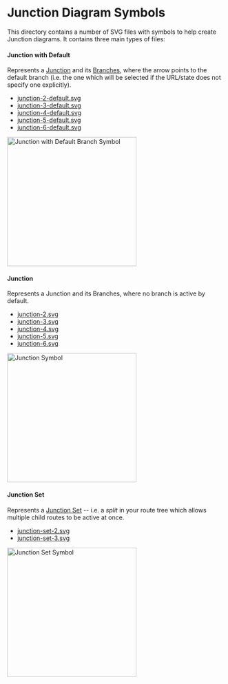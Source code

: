 # Junction Diagram Symbols

This directory contains a number of SVG files with symbols to help create Junction diagrams. It contains three main types of files:

#### Junction with Default

Represents a [Junction](/docs/api/Junction.md) and its [Branches](/docs/api/Branch.md), where the arrow points to the default branch (i.e. the one which will be selected if the URL/state does not specify one explicitly).

* [junction-2-default.svg](junction-2-default.svg)
* [junction-3-default.svg](junction-3-default.svg)
* [junction-4-default.svg](junction-4-default.svg)
* [junction-5-default.svg](junction-5-default.svg)
* [junction-6-default.svg](junction-6-default.svg)

<img src='https://junctions.js.org/symbols/junction-6-default.svg' alt='Junction with Default Branch Symbol' width='300'>

#### Junction

Represents a Junction and its Branches, where no branch is active by default.

* [junction-2.svg](junction-2.svg)
* [junction-3.svg](junction-3.svg)
* [junction-4.svg](junction-4.svg)
* [junction-5.svg](junction-5.svg)
* [junction-6.svg](junction-6.svg)

<img src='https://junctions.js.org/symbols/junction-3.svg' alt='Junction Symbol' width='300'>

#### Junction Set

Represents a [Junction Set](/docs/api/JunctionSet.md) -- i.e. a *split* in your route tree which allows multiple child routes to be active at once.

* [junction-set-2.svg](junction-set-2.svg)
* [junction-set-3.svg](junction-set-3.svg)

<img src='https://junctions.js.org/symbols/junction-set-2.svg' alt='Junction Set Symbol' width='300'>
